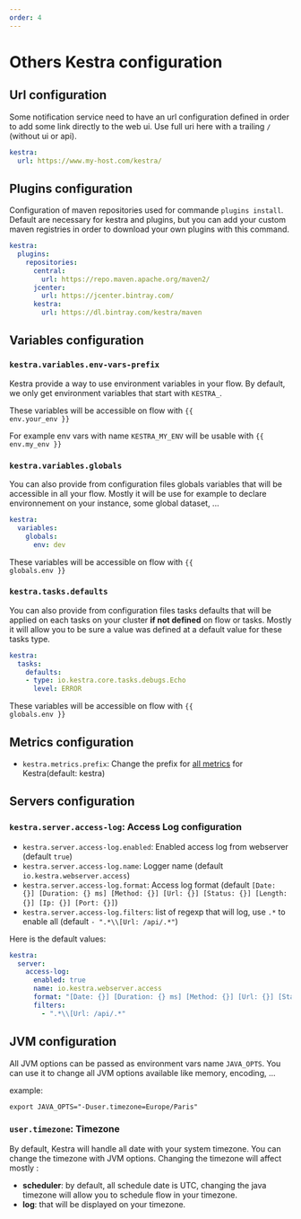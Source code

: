 ```yaml
---
order: 4
---
```

# Others Kestra configuration

## Url configuration
Some notification service need to have an url configuration defined in order to add some link directly to the web ui. Use full uri here with a trailing `/` (without ui or api).
```yaml
kestra:
  url: https://www.my-host.com/kestra/

```

## Plugins configuration
Configuration of maven repositories used for commande `plugins install`.
Default are necessary for kestra and plugins, but you can add your custom maven registries in order to download your own plugins with this command.

```yaml
kestra:
  plugins:
    repositories:
      central:
        url: https://repo.maven.apache.org/maven2/
      jcenter:
        url: https://jcenter.bintray.com/
      kestra:
        url: https://dl.bintray.com/kestra/maven

```

## Variables configuration

### `kestra.variables.env-vars-prefix`
Kestra provide a way to use environment variables in your flow.
By default, we only get environment variables that start with `KESTRA_`.

These variables will be accessible on flow with <code v-pre>{{ env.your_env }}</code>

For example env vars with name `KESTRA_MY_ENV` will be usable with  <code v-pre>{{ env.my_env }}</code>


### `kestra.variables.globals`
You can also provide from configuration files globals variables that will be accessible in all your flow.
Mostly it will be use for example to declare environnement on your instance, some global dataset, ...

```yaml
kestra:
  variables:
    globals: 
      env: dev

```
These variables will be accessible on flow with <code v-pre>{{ globals.env }}</code>

### `kestra.tasks.defaults`
You can also provide from configuration files tasks defaults that will be applied on each tasks on your cluster **if not defined** on flow or tasks. 
Mostly it will allow you to be sure a value was defined at a default value for these tasks type.

```yaml
kestra:
  tasks:
    defaults:
    - type: io.kestra.core.tasks.debugs.Echo
      level: ERROR
```
These variables will be accessible on flow with <code v-pre>{{ globals.env }}</code>


## Metrics configuration

- `kestra.metrics.prefix`: Change the prefix for [all metrics](../monitoring) for Kestra(default: kestra)


## Servers configuration

### `kestra.server.access-log`: Access Log configuration
- `kestra.server.access-log.enabled`: Enabled access log from webserver (default `true`)
- `kestra.server.access-log.name`: Logger name (default `io.kestra.webserver.access`)
- `kestra.server.access-log.format`: Access log format (default `[Date: {}] [Duration: {} ms] [Method: {}] [Url: {}] [Status: {}] [Length: {}] [Ip: {}] [Port: {}]`)
- `kestra.server.access-log.filters`: list of regexp that will log, use `.*` to enable all  (default `- ".*\\[Url: /api/.*"`)

Here is the default values:
```yaml
kestra:
  server:
    access-log:
      enabled: true
      name: io.kestra.webserver.access
      format: "[Date: {}] [Duration: {} ms] [Method: {}] [Url: {}] [Status: {}] [Length: {}] [Ip: {}] [Port: {}]"
      filters:
        - ".*\\[Url: /api/.*"
```



## JVM configuration

All JVM options can be passed as environment vars name `JAVA_OPTS`. You can use it to change all JVM options available like memory, encoding, ... 

example: 

```shell 
export JAVA_OPTS="-Duser.timezone=Europe/Paris"
```

### `user.timezone`: Timezone  
By default, Kestra will handle all date with your system timezone. You can change the timezone with JVM options.
Changing the timezone will affect mostly :
* **scheduler**: by default, all schedule date is UTC, changing the java timezone will allow you to schedule flow in your timezone.  
* **log**:  that will be displayed on your timezone.
